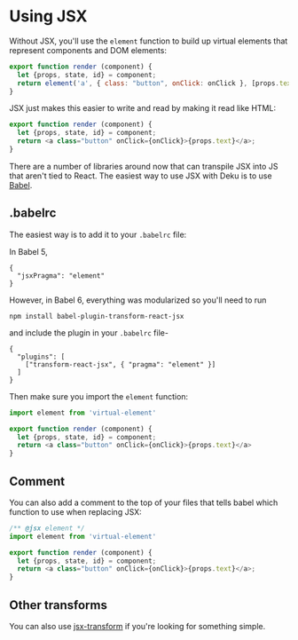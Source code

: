 # Using JSX

Without JSX, you'll use the `element` function to build up virtual elements that represent components and DOM elements:

```js
export function render (component) {
  let {props, state, id} = component;
  return element('a', { class: "button", onClick: onClick }, [props.text])
}
```

JSX just makes this easier to write and read by making it read like HTML:

```js
export function render (component) {
  let {props, state, id} = component;
  return <a class="button" onClick={onClick}>{props.text}</a>;
}
```

There are a number of libraries around now that can transpile JSX into JS that aren't tied to React. The easiest way to use JSX with Deku is to use [Babel](https://github.com/babel/babel).

## .babelrc

The easiest way is to add it to your `.babelrc` file:

In Babel 5,

```
{
  "jsxPragma": "element"
}
```

However, in Babel 6, everything was modularized so you'll need to run

`npm install babel-plugin-transform-react-jsx`

and include the plugin in your `.babelrc` file-

```
{
  "plugins": [
    ["transform-react-jsx", { "pragma": "element" }]
  ]
}
```

Then make sure you import the `element` function:

```js
import element from 'virtual-element'

export function render (component) {
  let {props, state, id} = component;
  return <a class="button" onClick={onClick}>{props.text}</a>
}
```

## Comment

You can also add a comment to the top of your files that tells babel which function to use when replacing JSX:

```js
/** @jsx element */
import element from 'virtual-element'

export function render (component) {
  let {props, state, id} = component;
  return <a class="button" onClick={onClick}>{props.text}</a>;
}
```

## Other transforms

You can also use [jsx-transform](https://github.com/alexmingoia/jsx-transform) if you're looking for something simple.
